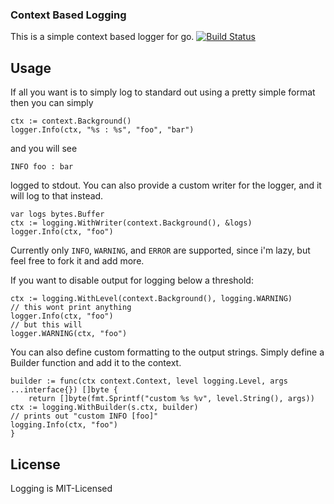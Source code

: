 ### Context Based Logging
This is a simple context based logger for go.
[![Build Status](https://travis-ci.org/hrkipp/logging.svg)](https://travis-ci.org/hrkipp/logging)

## Usage

If all you want is to simply log to standard out using a pretty simple format then you can simply 
```
ctx := context.Background()
logger.Info(ctx, "%s : %s", "foo", "bar")
```

and you will see 
```
INFO foo : bar
```
logged to stdout. You can also provide a custom writer for the
logger, and it will log to that instead.
```
var logs bytes.Buffer
ctx := logging.WithWriter(context.Background(), &logs)
logger.Info(ctx, "foo")
```

Currently only `INFO`, `WARNING`, and `ERROR` are supported, since i'm lazy, but feel free to fork it and add more. 

If you want to disable output for logging below a threshold:
```
ctx := logging.WithLevel(context.Background(), logging.WARNING)
// this wont print anything
logger.Info(ctx, "foo")
// but this will
logger.WARNING(ctx, "foo")
```

You can also define custom formatting to the output strings. Simply define a Builder function and add it to the context.
```
builder := func(ctx context.Context, level logging.Level, args ...interface{}) []byte {
    return []byte(fmt.Sprintf("custom %s %v", level.String(), args))
ctx := logging.WithBuilder(s.ctx, builder)
// prints out "custom INFO [foo]"
logging.Info(ctx, "foo")
}
```

## License

Logging is MIT-Licensed
